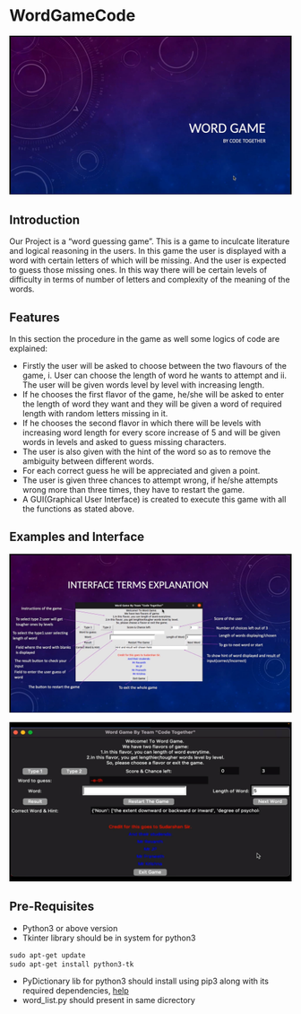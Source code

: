 # WordGameCode
<p>
<img src="./docs/frontPage.jpg"></img>
</p>

## Introduction
Our Project is a “word guessing game”. This is a game to inculcate literature and logical reasoning in the users. In this game the user is displayed with a word with certain letters of which will be missing. And the user is expected to guess those missing ones. In this way there will be certain levels of difficulty in terms of number of letters and complexity of the meaning of the words.

## Features
In this section the procedure in the game as well some logics of code are explained:
- Firstly the user will be asked to choose between the two flavours of the game,
  i. User can choose the length of word he wants to attempt and
  ii. The user will be given words level by level with increasing length.
- If he chooses the first flavor of the game, he/she will be asked to enter the length of word they want and they will be given a word of required length with random letters missing in it.
- If he chooses the second flavor in which there will be levels with increasing word length for every score increase of 5 and will be given words in levels and asked to guess missing characters.
- The user is also given with the hint of the word so as to remove the ambiguity between different words.
- For each correct guess he will be appreciated and given a point.
- The user is given three chances to attempt wrong, if he/she attempts wrong more than three times, they have to restart the game.
- A GUI(Graphical User Interface) is created to execute this game with all the functions as stated above.

## Examples and Interface
<p>
<img src="./docs/interface.jpg"></img>
</p>

<p>
<img src="./docs/example.jpg"></img>
</p>


## Pre-Requisites
- Python3 or above version
- Tkinter library should be in system for python3
```
sudo apt-get update
sudo apt-get install python3-tk
```
- PyDictionary lib for python3 should install using pip3 along with its required dependencies, [help](https://stackoverflow.com/questions/71336856/error-pydictionary-would-not-install-on-python-3-10-2)
- word_list.py should present in same dicrectory
